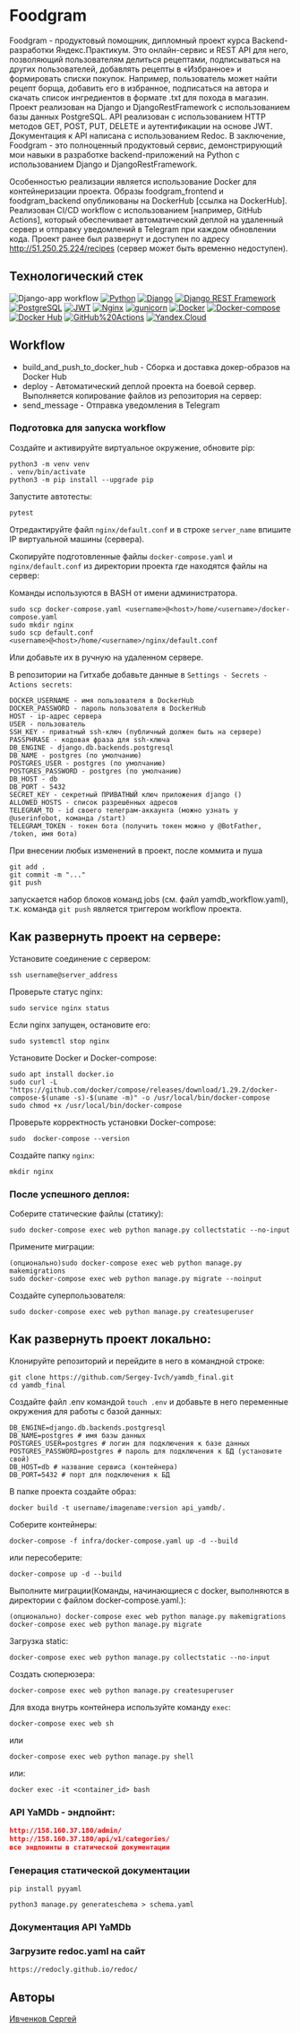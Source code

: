 # Foodgram

Foodgram - продуктовый помощник, дипломный проект курса Backend-разработки Яндекс.Практикум. Это онлайн-сервис и REST API для него, позволяющий пользователям делиться рецептами, подписываться на других пользователей, добавлять рецепты в «Избранное» и формировать списки покупок. Например, пользователь может найти рецепт борща, добавить его в избранное, подписаться на автора и скачать список ингредиентов в формате .txt для похода в магазин.
Проект реализован на Django и DjangoRestFramework с использованием базы данных PostgreSQL. API реализован с использованием HTTP методов GET, POST, PUT, DELETE и аутентификации на основе JWT. Документация к API написана с использованием Redoc.
В заключение, Foodgram - это полноценный продуктовый сервис, демонстрирующий мои навыки в разработке backend-приложений на Python с использованием Django и DjangoRestFramework.


Особенностью реализации является использование Docker для контейнеризации проекта. Образы foodgram_frontend и foodgram_backend опубликованы на DockerHub [ссылка на DockerHub]. Реализован CI/CD workflow с использованием [например, GitHub Actions], который обеспечивает автоматический деплой на удаленный сервер и отправку уведомлений в Telegram при каждом обновлении кода. Проект ранее был развернут и доступен по адресу http://51.250.25.224/recipes (сервер может быть временно недоступен).


## Технологический стек
![Django-app workflow](https://github.com/Sergey-Ivch/yamdb_final/actions/workflows/yamdb_workflow.yml/badge.svg)
[![Python](https://img.shields.io/badge/-Python-464646?style=flat&logo=Python&logoColor=56C0C0&color=008080)](https://www.python.org/)
[![Django](https://img.shields.io/badge/-Django-464646?style=flat&logo=Django&logoColor=56C0C0&color=008080)](https://www.djangoproject.com/)
[![Django REST Framework](https://img.shields.io/badge/-Django%20REST%20Framework-464646?style=flat&logo=Django%20REST%20Framework&logoColor=56C0C0&color=008080)](https://www.django-rest-framework.org/)
[![PostgreSQL](https://img.shields.io/badge/-PostgreSQL-464646?style=flat&logo=PostgreSQL&logoColor=56C0C0&color=008080)](https://www.postgresql.org/)
[![JWT](https://img.shields.io/badge/-JWT-464646?style=flat&color=008080)](https://jwt.io/)
[![Nginx](https://img.shields.io/badge/-NGINX-464646?style=flat&logo=NGINX&logoColor=56C0C0&color=008080)](https://nginx.org/ru/)
[![gunicorn](https://img.shields.io/badge/-gunicorn-464646?style=flat&logo=gunicorn&logoColor=56C0C0&color=008080)](https://gunicorn.org/)
[![Docker](https://img.shields.io/badge/-Docker-464646?style=flat&logo=Docker&logoColor=56C0C0&color=008080)](https://www.docker.com/)
[![Docker-compose](https://img.shields.io/badge/-Docker%20compose-464646?style=flat&logo=Docker&logoColor=56C0C0&color=008080)](https://www.docker.com/)
[![Docker Hub](https://img.shields.io/badge/-Docker%20Hub-464646?style=flat&logo=Docker&logoColor=56C0C0&color=008080)](https://www.docker.com/products/docker-hub)
[![GitHub%20Actions](https://img.shields.io/badge/-GitHub%20Actions-464646?style=flat&logo=GitHub%20actions&logoColor=56C0C0&color=008080)](https://github.com/features/actions)
[![Yandex.Cloud](https://img.shields.io/badge/-Yandex.Cloud-464646?style=flat&logo=Yandex.Cloud&logoColor=56C0C0&color=008080)](https://cloud.yandex.ru/)


## Workflow
* build_and_push_to_docker_hub - Сборка и доставка докер-образов на Docker Hub
* deploy - Автоматический деплой проекта на боевой сервер. Выполняется копирование файлов из репозитория на сервер:
* send_message - Отправка уведомления в Telegram

### Подготовка для запуска workflow
Создайте и активируйте виртуальное окружение, обновите pip:
```
python3 -m venv venv
. venv/bin/activate
python3 -m pip install --upgrade pip
```
Запустите автотесты:
```
pytest
```
Отредактируйте файл `nginx/default.conf` и в строке `server_name` впишите IP виртуальной машины (сервера).

Скопируйте подготовленные файлы `docker-compose.yaml` и `nginx/default.conf` из директории проекта где находятся файлы на сервер:

Команды используются в BASH от имени администратора.
```
sudo scp docker-compose.yaml <username>@<host>/home/<username>/docker-compose.yaml
sudo mkdir nginx
sudo scp default.conf <username>@<host>/home/<username>/nginx/default.conf
```
Или добавьте их в ручную на удаленном сервере.

В репозитории на Гитхабе добавьте данные в `Settings - Secrets - Actions secrets`:
```
DOCKER_USERNAME - имя пользователя в DockerHub
DOCKER_PASSWORD - пароль пользователя в DockerHub
HOST - ip-адрес сервера
USER - пользователь
SSH_KEY - приватный ssh-ключ (публичный должен быть на сервере)
PASSPHRASE - кодовая фраза для ssh-ключа
DB_ENGINE - django.db.backends.postgresql
DB_NAME - postgres (по умолчанию)
POSTGRES_USER - postgres (по умолчанию)
POSTGRES_PASSWORD - postgres (по умолчанию)
DB_HOST - db
DB_PORT - 5432
SECRET_KEY - секретный ПРИВАТНЫЙ ключ приложения django ()
ALLOWED_HOSTS - список разрешённых адресов
TELEGRAM_TO - id своего телеграм-аккаунта (можно узнать у @userinfobot, команда /start)
TELEGRAM_TOKEN - токен бота (получить токен можно у @BotFather, /token, имя бота)
```
При внесении любых изменений в проект, после коммита и пуша
```
git add .
git commit -m "..."
git push
```
запускается набор блоков команд jobs (см. файл yamdb_workflow.yaml), т.к. команда `git push` является триггером workflow проекта.

## Как развернуть проект на сервере:
Установите соединение с сервером:
```
ssh username@server_address
```
Проверьте статус nginx:
```
sudo service nginx status
```
Если nginx запущен, остановите его:
```
sudo systemctl stop nginx
```
Установите Docker и Docker-compose:
```
sudo apt install docker.io
sudo curl -L "https://github.com/docker/compose/releases/download/1.29.2/docker-compose-$(uname -s)-$(uname -m)" -o /usr/local/bin/docker-compose
sudo chmod +x /usr/local/bin/docker-compose
```
Проверьте корректность установки Docker-compose:
```
sudo  docker-compose --version
```
Создайте папку `nginx`:
```
mkdir nginx
```
### После успешного деплоя:
Соберите статические файлы (статику):
```
sudo docker-compose exec web python manage.py collectstatic --no-input
```
Примените миграции:
```
(опционально)sudo docker-compose exec web python manage.py makemigrations
sudo docker-compose exec web python manage.py migrate --noinput
```
Создайте суперпользователя:
```
sudo docker-compose exec web python manage.py createsuperuser
```

## Как развернуть проект локально:

Клонируйте репозиторий и перейдите в него в командной строке:
```
git clone https://github.com/Sergey-Ivch/yamdb_final.git
cd yamdb_final
```
Создайте файл .env командой `touch .env` и добавьте в него переменные окружения для работы с базой данных:
```
DB_ENGINE=django.db.backends.postgresql
DB_NAME=postgres # имя базы данных
POSTGRES_USER=postgres # логин для подключения к базе данных
POSTGRES_PASSWORD=postgres # пароль для подключения к БД (установите свой)
DB_HOST=db # название сервиса (контейнера)
DB_PORT=5432 # порт для подключения к БД
```
В папке проекта создайте образ:
```
docker build -t username/imagename:version api_yamdb/.
```
Соберите контейнеры:
```
docker-compose -f infra/docker-compose.yaml up -d --build
```
или пересоберите:
```
docker-compose up -d --build
```
Выполните миграции(Команды, начинающиеся с docker, выполняются в директории с файлом docker-compose.yaml.):
```
(опционально) docker-compose exec web python manage.py makemigrations
docker-compose exec web python manage.py migrate
```
Загрузка static:
```
docker-compose exec web python manage.py collectstatic --no-input
```
Создать сюперюзера:
```
docker-compose exec web python manage.py createsuperuser
```
Для входа внутрь контейнера используйте команду `exec`:
```
docker-compose exec web sh
```
или
```
docker-compose exec web python manage.py shell
```
или:
```
docker exec -it <container_id> bash
```

### API YaMDb - эндпойнт:
```json
http://158.160.37.180/admin/
http://158.160.37.180/api/v1/categories/
все эндпоинты в статической документации
```

### Генерация статической документации
```
pip install pyyaml
```
```
python3 manage.py generateschema > schema.yaml
```

### Документация API YaMDb
### Загрузите redoc.yaml на сайт
```
https://redocly.github.io/redoc/
```

## Авторы
[Ивченков Сергей](https://github.com/Sergey-Ivch)
